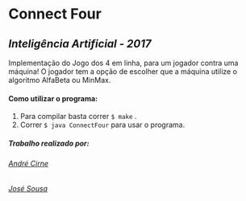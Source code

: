 # **Connect Four**
## *Inteligência Artificial - 2017*
Implementação do Jogo dos 4 em linha, para um jogador contra uma máquina! O jogador tem a opção de escolher que a máquina utilize o algoritmo AlfaBeta ou MinMax.

#### Como utilizar o programa:
1. Para compilar basta correr `$ make` .
2. Correr `$ java ConnectFour` para usar o programa.

##### Trabalho realizado por:
###### [André Cirne](https://sigarra.up.pt/fcup/pt/fest_geral.cursos_list?pv_num_unico=201505860)
###### [José Sousa](https://sigarra.up.pt/fcup/pt/fest_geral.cursos_list?pv_num_unico=201503443)
